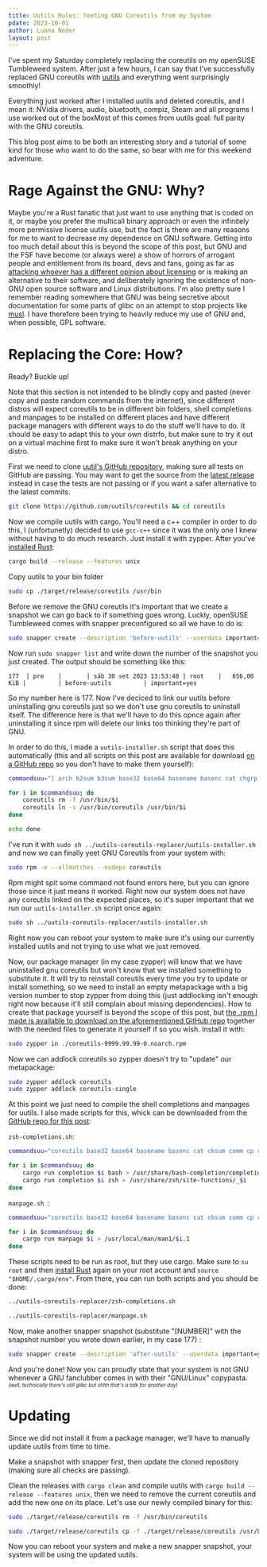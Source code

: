 ```yaml
---
title: Uutils Rules: Yeeting GNU Coreutils from my System
pdate: 2023-10-01
author: Luana Neder
layout: post
---
```


I've spent my Saturday completely replacing the coreutils on my openSUSE Tumbleweed system. After just a few hours, I can say that I've successfully replaced GNU coreutils with [uutils](https://uutils.github.io/) and everything went surprisingly smoothly!

Everything just worked after I installed uutils and deleted coreutils, and I mean it: NVidia drivers, audio, bluetooth, compiz, Steam and all programs I use worked out of the boxMost of this comes from uutils goal: full parity with the GNU coreutils.

This blog post aims to be both an interesting story and a tutorial of some kind for those who want to do the same, so bear with me for this weekend adventure.
 

# Rage Against the GNU: Why?
Maybe you're a Rust fanatic that just want to use anything that is coded on it, or maybe you prefer the multicall binary approach or even the infinitely more permissive license uutils use, but the fact is there are many reasons for me to want to decrease my dependence on GNU software. Getting into too much detail about this is beyond the scope of this post, but GNU and the FSF have become (or always were) a show of horrors of arrogant people and entitlement from its board, devs and fans, going as far as [attacking whoever has a different opinion about licensing](https://github.com/uutils/coreutils/issues/1781) or is making an alternative to their software, and deliberately ignoring the existence of non-GNU open source software and Linux distributions. I'm also pretty sure I remember reading somewhere that GNU was being secretive about documentation for some parts of glibc on an attempt to stop projects like [musl](https://musl.libc.org/). 
I have therefore been trying to heavily reduce my use of GNU and, when possible, GPL software.

# Replacing the Core: How?

Ready? Buckle up!

Note that this section is not intended to be blindly copy and pasted (never copy and paste random commands from the internet), since different distros will expect coreutils to be in different bin folders, shell completions and manpages to be installed on different places and have different package managers with different ways to do the stuff we'll have to do. It should be easy to adapt this to your own distrfo, but make sure to try it out on a virtual machine first to make sure it won't break anything on your distro.

First we need to clone [uutil's GitHub repository](https://github.com/uutils/coreutils/), making sure all tests on GitHub are passing. You may want to get the source from the [latest release](https://github.com/uutils/coreutils/releases/latest) instead in case the tests are not passing or if you want a safer alternative to the latest commits.

````sh
git clone https://github.com/uutils/coreutils && cd coreutils
````

Now we compile uutils with cargo. You'll need a c++ compiler in order to do this, I (unfortunetly) decided to use ```gcc-c++```  since it was the only one I knew without having to do much research. Just install it with zypper. After you've [installed Rust](https://www.rust-lang.org/learn/get-started):
````sh
cargo build --release --features unix
````

Copy uutils to your bin folder

````sh
sudo cp ./target/release/coreutils /usr/bin
````

Before we remove the GNU coreutils it's important that we create a snapshot we can go back to if something goes wrong. Luckly, openSUSE Tumbleweed comes with snapper preconfigured so all we have to do is:

````sh
sudo snapper create --description 'before-uutils' --userdata important=yes -t pre
````

Now run ```sudo snapper list``` and write down the number of the snapshot you just created. The output should be something like this:
````
177  | pre    |       | sáb 30 set 2023 13:53:48 | root    |   656,00 KiB |         | before-uutils         | important=yes
````

So my number here is 177. Now I've deciced to link our uutils before uninstalling gnu coreutils just so we don't use gnu coreutils to uninstall itself. The difference here is that we'll have to do this opnce again after uninstalling it since rpm will delete our links too thinking they're part of GNU.

In order to do this, I made a ```uutils-installer.sh``` script that does this automatically (this and all scripts on this post are available for download [on a GitHub repo](https://github.com/LuNeder/uutils-coreutils-replacer) so you don't have to make them yourself):

````sh
commandsuu="[ arch b2sum b3sum base32 base64 basename basenc cat chgrp chmod chown chroot cksum comm cp csplit cut date dd df dir dircolors dirname du echo env expand expr factor false fmt fold groups hashsum head hostid hostname id install join kill link ln logname ls md5sum mkdir mkfifo mknod mktemp more mv nice nl nohup nproc numfmt od paste pathchk pinky pr printenv printf ptx pwd readlink realpath relpath rm rmdir seq sha1sum sha224sum sha256sum sha3-224sum sha3-256sum sha3-384sum sha3-512sum sha384sum sha3sum sha512sum shake128sum shake256sum shred shuf sleep sort split stat stdbuf stty sum sync tac tail tee test timeout touch tr true truncate tsort tty uname unexpand uniq unlink uptime users vdir wc who whoami yes"

for i in $commandsuu; do
    coreutils rm -f /usr/bin/$i
    coreutils ln -s /usr/bin/coreutils /usr/bin/$i
done

echo done
````

I've run it with ```sudo sh ../uutils-coreutils-replacer/uutils-installer.sh``` and now we can finally yeet GNU Coreutils from your system with:

````sh
sudo rpm -e --allmatches --nodeps coreutils
````

Rpm might spit some command not found errors here, but you can ignore those since it just means it worked. Right now our system does not have any coreutils linked on the expected places, so it's super important that we run our  ```uutils-installer.sh``` script once again:

````sh
sudo sh ../uutils-coreutils-replacer/uutils-installer.sh
````

Right now you can reboot your system to make sure it's using our currently installed uutils and not trying to use what we just removed.

Now, our package manager (in my case zypper) will know that we have uninstalled gnu coreutils but won't know that we installed something to substitute it. It will try to reinstall coreutils every time you try to update or install something, so we need to install an empty metapackage with a big version number to stop zypper from doing this (just addlocking isn't enough right now because it'll still complain about missing dependencies). How to create that package yourself is beyond the scope of this post, but [the .rpm I made is available to download on the aforementioned GitHub repo](https://github.com/LuNeder/uutils-coreutils-replacer) together with the needed files to generate it yourself if so you wish. Install it with:

````sh
sudo zypper in ./coreutils-9999.99.99-0.noarch.rpm
````

Now we can addlock coreutils so zypper doesn't try to "update" our metapackage:
````sh
sudo zypper addlock coreutils
sudo zypper addlock coreutils-single
````

At this point we just need to compile the shell completions and manpages for uutils. I also made scripts for this, whick can be downloaded from the [GitHub repo for this post](https://github.com/LuNeder/uutils-coreutils-replacer):

```zsh-completions.sh```:
````sh
commandsuu="coreutils base32 base64 basename basenc cat cksum comm cp csplit cut date dd df dir dircolors dirname du echo env expand expr factor false fmt fold hashsum md5sum sha1sum sha224sum sha256sum sha384sum sha512sum sha3sum sha3-224sum sha3-256sum sha3-384sum sha3-512sum shake128sum shake256sum b2sum b3sum head join link ln ls mkdir mktemp more mv nl numfmt od paste pr printenv printf ptx pwd readlink realpath relpath rm rmdir seq shred shuf sleep sort split sum tac tail tee touch tr true truncate tsort unexpand uniq unlink test vdir wc yes"

for i in $commandsuu; do
    cargo run completion $i bash > /usr/share/bash-completion/completions/$i
    cargo run completion $i zsh > /usr/share/zsh/site-functions/_$i
done
```` 


```manpage.sh ```:
````sh
commandsuu="coreutils base32 base64 basename basenc cat cksum comm cp csplit cut date dd df dir dircolors dirname du echo env expand expr factor false fmt fold hashsum md5sum sha1sum sha224sum sha256sum sha384sum sha512sum sha3sum sha3-224sum sha3-256sum sha3-384sum sha3-512sum shake128sum shake256sum b2sum b3sum head join link ln ls mkdir mktemp more mv nl numfmt od paste pr printenv printf ptx pwd readlink realpath relpath rm rmdir seq shred shuf sleep sort split sum tac tail tee touch tr true truncate tsort unexpand uniq unlink test [ vdir wc yes"

for i in $commandsuu; do
    cargo run manpage $i > /usr/local/man/man1/$i.1
done
```` 

These scripts need to be run as root, but they use cargo. Make sure to ```su root``` and then [install Rust](https://www.rust-lang.org/learn/get-started) again on your root account and ```source "$HOME/.cargo/env"```. From there, you can run both scripts and you should be done:

````sh
../uutils-coreutils-replacer/zsh-completions.sh
````

````sh
../uutils-coreutils-replacer/manpage.sh
````

Now, make another snapper snapshot (substitute "[NUMBER]" with the snapshot number you wrote down earlier, in my case 177) :

````sh
sudo snapper create --description 'after-uutils' --userdata important=yes -t post --pre-number [NUMBER]
````

And you're done! Now you can proudly state that your system is not GNU whenever a GNU fanclubber comes in with their "GNU/Linux" copypasta.<span style="font-style:italic;font-size:10px">
    (well, technically there's still glibc but shhh that's a talk for another day)
</span>

# Updating
Since we did not install it from a package manager, we'll have to manually update uutils from time to time.

Make a snapshot with snapper first, then update the cloned repository (making sure all checks are passing). 

Clean the releases with ```cargo clean``` and compile uutils with ```cargo build --release --features unix```, then we need to remove the current coreutils and add the new one on its place. Let's use our newly compiled binary for this:

````sh
sudo ./target/release/coreutils rm -f /usr/bin/coreutils
````

````sh
sudo ./target/release/coreutils cp -f ./target/release/coreutils /usr/bin
````

Now you can reboot your system and make a new snapper snapshot, your system will be using the updated uutils.